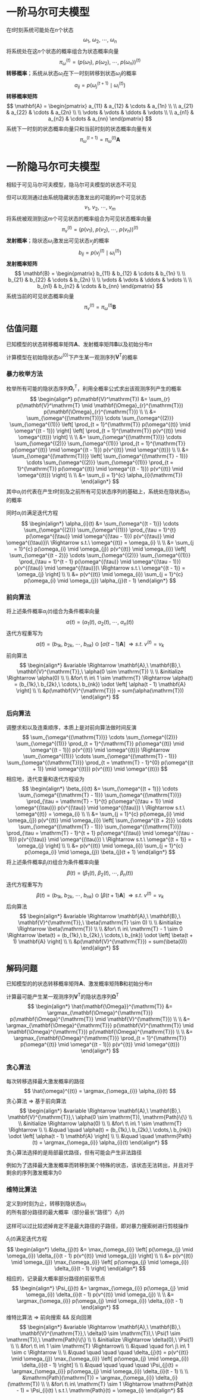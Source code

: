 # 一阶马尔可夫模型
在$t$时刻系统可能处在$n$个状态
$$
\omega_{1},\ \omega_{2},\ \cdots,\ \omega_{n}
$$
将系统处在这$n$个状态的概率组合为状态概率向量
$$
\pi_{\omega}^{(t)} = (p(\omega_{1}),\ p(\omega_{2}),\ \cdots,\ p(\omega_{n}))^{(t)}
$$
**转移概率**；系统从状态$\omega_{i}$在下一时刻转移到状态$\omega_{j}$的概率
$$
a_{ij} = p(\omega_{j}^{(t + 1)} \mid \omega_{i}^{(t)})
$$
**转移概率矩阵**
$$
\mathbf{A} =
\begin{pmatrix}
a_{11}  &   a_{12}  &   \cdots  &   a_{1n} \\ \\
a_{21}  &   a_{22}  &   \cdots  &   a_{2n} \\ \\
\vdots  &   \vdots  &   \ddots  &   \vdots \\ \\
a_{n1}  &   a_{n2}  &   \cdots  &   a_{nn}
\end{pmatrix}
$$
系统下一时刻的状态概率向量只和当前时刻的状态概率向量有关
$$
\pi_{\omega}^{(t + 1)} = \pi_{\omega}^{(t)} \mathbf{A}
$$

# 一阶隐马尔可夫模型
相较于可见马尔可夫模型，隐马尔可夫模型的状态不可见

但可以观测通过由系统隐藏状态激发出的可能的$m$个可见状态
$$
v_{1},\ v_{2},\ \cdots,\ v_{m}
$$
将系统被观测到这$m$个可见状态的概率组合为可见状态概率向量
$$ 
\pi_{v}^{(t)} = (p(v_{1}),\ p(v_{2}),\ \cdots,\ p(v_{n}))^{(t)}
$$
**发射概率**；隐状态$\omega_{i}$激发出可见状态$v_{j}$的概率
$$
b_{ij} = p(v_{j}^{(t)} \mid \omega_{i}^{(t)})
$$
**发射概率矩阵**
$$
\mathbf{B} =
\begin{pmatrix}
b_{11}  &   b_{12}  &   \cdots  &   b_{1n} \\ \\
b_{21}  &   b_{22}  &   \cdots  &   b_{2n} \\ \\
\vdots  &   \vdots  &   \ddots  &   \vdots \\ \\
b_{n1}  &   b_{n2}  &   \cdots  &   b_{nn}
\end{pmatrix}
$$
系统当前的可见状态概率向量
$$
\pi_{v}^{(t)} = \pi_{\omega}^{(t)} \mathbf{B}
$$

## 估值问题
已知模型的状态转移概率矩阵$\mathbf{A}$、发射概率矩阵$\mathbf{B}$以及初始分布$\pi$

计算模型在初始隐状态$\omega^{(0)}$下产生某一观测序列$\mathbf{V}^\mathrm{T}$的概率

### 暴力枚举方法
枚举所有可能的隐状态序列$\mathbf{\Omega}_{r}^{\mathrm{T}}$，利用全概率公式求出该观测序列产生的概率
$$
\begin{align*}
p(\mathbf{V}^\mathrm{T}) &= \sum_{r} p(\mathbf{V}^\mathrm{T} \mid \mathbf{\Omega}_{r}^{\mathrm{T}}) p(\mathbf{\Omega}_{r}^{\mathrm{T}}) \\ \\
&= \sum_{\omega^{(\mathrm{T})}} \cdots \sum_{\omega^{(2)}} \sum_{\omega^{(1)}}
\left[ \prod_{t = 1}^{\mathrm{T}} p(\omega^{(t)} \mid \omega^{(t - 1)}) \right] 
\left[ \prod_{t = 1}^{\mathrm{T}} p(v^{(t)} \mid \omega^{(t)}) \right] \\ \\
&= \sum_{\omega^{(\mathrm{T})}} \cdots \sum_{\omega^{(2)}} \sum_{\omega^{(1)}}
\prod_{t = 1}^{\mathrm{T}} p(\omega^{(t)} \mid \omega^{(t - 1)}) p(v^{(t)} \mid \omega^{(t)}) \\ \\
&= \sum_{\omega^{(\mathrm{T})}} \left[ \sum_{\omega^{(\mathrm{T} - 1)}} \cdots \sum_{\omega^{(2)}} \sum_{\omega^{(1)}}
\prod_{t = 1}^{\mathrm{T}} p(\omega^{(t)} \mid \omega^{(t - 1)}) p(v^{(t)} \mid \omega^{(t)}) \right] \\ \\
&= \sum_{i = 1}^{c} \alpha_{i}(\mathrm{T})
\end{align*}
$$
其中$\alpha_{i}(t)$代表在产生$t$时刻及之前所有可见状态序列的基础上，系统处在隐状态$\omega_{i}$的概率

同时$\alpha_{i}(t)$满足迭代方程
$$
\begin{align*}
\alpha_{i}(t) &= \sum_{\omega^{(t - 1)}} \cdots \sum_{\omega^{(2)}} \sum_{\omega^{(1)}} \prod_{\tau = 1}^{t} p(\omega^{(\tau)} \mid \omega^{(\tau - 1)}) p(v^{(\tau)} \mid \omega^{(\tau)})\ \Rightarrow s.t.\ \omega^{(t)} = \omega_{i} \\ \\
&= \sum_{j = 1}^{c} p(\omega_{i} \mid \omega_{j}) p(v^{(t)} \mid \omega_{i}) 
\left[ \sum_{\omega^{(t - 2)}} \cdots \sum_{\omega^{(2)}} \sum_{\omega^{(1)}}
\prod_{\tau = 1}^{t - 1} p(\omega^{(\tau)} \mid \omega^{(\tau - 1)}) p(v^{(\tau)} \mid \omega^{(\tau)})\ \Rightarrow s.t.\ \omega^{(t - 1)} = \omega_{j} \right] \\ \\
&= p(v^{(t)} \mid \omega_{i}) \sum_{j = 1}^{c} p(\omega_{i} \mid \omega_{j}) \alpha_{j}(t - 1)
\end{align*}
$$

### 前向算法
将上述条件概率$\alpha_{i}(t)$组合为条件概率向量
$$
\alpha(t) = (\alpha_{1}(t),\ \alpha_{2}(t),\ \cdots,\ \alpha_{n}(t))
$$
迭代方程重写为
$$
\alpha(t) = (b_{1k},\ b_{2k},\ \cdots,\ b_{nk}) \odot \left[ \alpha(t - 1) \mathbf{A} \right]
\ \Rightarrow s.t.\ v^{(t)} = v_{k}
$$
前向算法
$$
\begin{align*}
&variable \Rightarrow \mathbf{A},\ \mathbf{B},\ \mathbf{V}^{\mathrm{T}},\ \alpha(0 \sim \mathrm{T}) \\ \\
&initialize \Rightarrow \alpha(0) \\ \\
&for\ t\ in\ 1 \sim \mathrm{T} \Rightarrow \alpha(t) = (b_{1k},\ b_{2k},\ \cdots,\ b_{nk}) \odot 
\left[ \alpha(t - 1) \mathbf{A} \right] \\ \\
&p(\mathbf{V}^{\mathrm{T}}) = sum(\alpha(\mathrm{T}))
\end{align*}
$$

### 后向算法
调整求和以及连乘顺序，本质上是对前向算法做时间反演
$$
\sum_{\omega^{(\mathrm{T})}} \cdots \sum_{\omega^{(2)}} \sum_{\omega^{(1)}} \prod_{t = 1}^{\mathrm{T}} 
p(\omega^{(t)} \mid \omega^{(t - 1)}) p(v^{(t)} \mid \omega^{(t)})
\Rightarrow
\sum_{\omega^{(1)}} \cdots \sum_{\omega^{(\mathrm{T} - 1)}} \sum_{\omega^{(\mathrm{T})}} \prod_{t = \mathrm{T} - 1}^{0}
p(\omega^{(t + 1)} \mid \omega^{(t)}) p(v^{(t)} \mid \omega^{(t)})
$$
相应地，迭代变量和迭代方程设为
$$
\begin{align*}
\beta_{i}(t) &= \sum_{\omega^{(t + 1)}} \cdots \sum_{\omega^{(\mathrm{T} - 1)}} \sum_{\omega^{(\mathrm{T})}}
\prod_{\tau = \mathrm{T} - 1}^{t} p(\omega^{(\tau + 1)} \mid \omega^{(\tau)}) p(v^{(\tau)} \mid \omega^{(\tau)})
\ \Rightarrow s.t.\ \omega^{(t)} = \omega_{i} \\ \\
&= \sum_{j = 1}^{c} p(\omega_{i} \mid \omega_{j}) p(v^{(t)} \mid \omega_{i})
\left[ \sum_{\omega^{(t + 2)}} \cdots \sum_{\omega^{(\mathrm{T} - 1)}} \sum_{\omega^{(\mathrm{T})}}
\prod_{\tau = \mathrm{T} - 1}^{t + 1} p(\omega^{(\tau)} \mid \omega^{(\tau - 1)}) p(v^{(\tau)} \mid \omega^{(\tau)})
\ \Rightarrow s.t.\ \omega^{(t + 1)} = \omega_{j} \right] \\ \\
&= p(v^{(t)} \mid \omega_{i}) \sum_{j = 1}^{c} p(\omega_{i} \mid \omega_{j}) \beta_{j}(t + 1)
\end{align*}
$$
将上述条件概率$\beta_{i}(t)$组合为条件概率向量
$$
\beta(t) = (\beta_{1}(t),\ \beta_{2}(t),\ \cdots,\ \beta_{n}(t))
$$
迭代方程重写为
$$
\beta(t) = (b_{1k},\ b_{2k},\ \cdots,\ b_{nk}) \odot \left[ \beta(t + 1) \mathbf{A} \right]
\ \Rightarrow s.t.\ v^{(t)} = v_{k}
$$
后向算法
$$
\begin{align*}
&variable \Rightarrow \mathbf{A},\ \mathbf{B},\ \mathbf{V}^{\mathrm{T}},\ \beta(\mathrm{T} \sim 0) \\ \\
&initialize \Rightarrow \beta(\mathrm{T}) \\ \\
&for\ t\ in\ \mathrm{T} - 1 \sim 0 \Rightarrow \beta(t) = (b_{1k},\ b_{2k},\ \cdots,\ b_{nk}) \odot
\left[ \beta(t + 1) \mathbf{A} \right] \\ \\
&p(\mathbf{V}^{\mathrm{T}}) = sum(\beta(0))
\end{align*}
$$

## 解码问题
已知模型的的状态转移概率矩阵$\mathbf{A}$、激发概率矩阵$\mathbf{B}$和初始分布$\pi$

计算最可能产生某一观测序列$\mathbf{V}^{\mathrm{T}}$的隐状态序列$\mathbf{\Omega}^{\mathrm{T}}$
$$
\begin{align*}
\hat{\mathbf{\Omega}}^{\mathrm{T}} &= \argmax_{\mathbf{\Omega}^{\mathrm{T}}} p(\mathbf{\Omega}^{\mathrm{T}} \mid \mathbf{V}^{\mathrm{T}}) \\ \\
&= \argmax_{\mathbf{\Omega}^{\mathrm{T}}} p(\mathbf{V}^{\mathrm{T}} \mid \mathbf{\Omega}^{\mathrm{T}}) p(\mathbf{\Omega}^{\mathrm{T}}) \\ \\
&= \argmax_{\mathbf{\Omega}^{\mathrm{T}}} \prod_{t = 1}^{\mathrm{T}} p(\omega^{(t)} \mid \omega^{(t - 1)}) p(v^{(t)} \mid \omega^{(t)})
\end{align*}
$$
### 贪心算法
每次转移选择最大激发概率的路径
$$
\hat{\omega}^{(t)} = \argmax_{\omega_{i}} \alpha_{i}(t)
$$
贪心算法 &rArr; 基于前向算法
$$
\begin{align*}
&variable \Rightarrow \mathbf{A},\ \mathbf{B},\ \mathbf{V}^{\mathrm{T}},\ \alpha(0 \sim \mathrm{T}), \mathrm{Path}\{\} \\ \\
&initialize \Rightarrow \alpha(0) \\ \\
&for\ t\ in\ 1 \sim \mathrm{T} \Rightarrow \\ \\
&\quad \quad \alpha(t) = (b_{1k},\ b_{2k},\ \cdots,\ b_{nk}) \odot 
\left[ \alpha(t - 1) \mathbf{A} \right] \\ \\
&\quad \quad \mathrm{Path}(t) = \argmax_{\omega_{i}} \alpha_{i}(t)
\end{align*}
$$
贪心算法选择的是局部最优路径，但有可能会产生非法路径

例如为了选择最大激发概率而转移到某个特殊的状态，该状态无法转出，并且对于剩余的序列激发概率为0

### 维特比算法
定义到$t$时刻为止，转移到隐状态$\omega_{i}$的所有部分路径的最大概率（部分最长“路径”）$\delta_{i}(t)$

这样可以过比较滤掉肯定不是最大路径的子路径，即对暴力搜索树进行剪枝操作

$\delta_{i}(t)$满足迭代方程
$$
\begin{align*}
\delta_{j}(t) &= \max_{\omega_{i}} \left[ p(\omega_{j} \mid \omega_{i}) \delta_{i}(t - 1) p(v^{(t)} \mid \omega_{j}) \right] \\ \\
&= p(v^{(t)} \mid \omega_{j}) \max_{\omega_{i}} \left[ p(\omega_{j} \mid \omega_{i}) \delta_{i}(t - 1) \right]
\end{align*}
$$
相应的，记录最大概率部分路径的前驱节点
$$
\begin{align*}
\Psi_{j}(t) &= \argmax_{\omega_{i}} p(\omega_{j} \mid \omega_{i}) \delta_{i}(t - 1) p(v^{(t)} \mid \omega_{j}) \\ \\
&= \argmax_{\omega_{i}} p(\omega_{j} \mid \omega_{i}) \delta_{i}(t - 1)
\end{align*}
$$
维特比算法 &rArr; 前向搜索 && 反向回溯
$$
\begin{align*}
&variable \Rightarrow \mathbf{A},\ \mathbf{B},\ \mathbf{V}^{\mathrm{T}},\ \delta(0 \sim \mathrm{T}),\ \Psi(1 \sim \mathrm{T}),\ \mathrm{Path}\{\} \\ \\
&initialize \Rightarrow \delta(0),\ \Psi(1) \\ \\
&for\ t\ in\ 1 \sim \mathrm{T} \Rightarrow\\ \\
&\quad \quad for\ j\ in\ 1 \sim c \Rightarrow \\ \\
&\quad \quad \quad \quad \delta_{j}(t) = p(v^{(t)} \mid \omega_{j}) 
\max_{\omega_{i}} \left[ p(\omega_{j} \mid \omega_{i}) \delta_{i}(t - 1) \right] \\ \\
&\quad \quad \quad \quad \Psi_{j}(t) = \argmax_{\omega_{i}} p(\omega_{j} \mid \omega_{i}) \delta_{i}(t - 1) \\ \\
&\mathrm{Path}(\mathrm{T}) = \argmax_{\omega_{i}} \delta_{i}(\mathrm{T}) \\ \\
&for\ t\ in\ \mathrm{T} \sim 1 \Rightarrow \mathrm{Path}(t - 1) = \Psi_{i}(t) \ s.t.\ \mathrm{Path}(t) = \omega_{i}
\end{align*}
$$